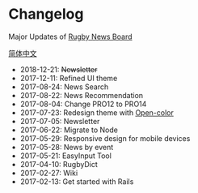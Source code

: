 # Changelog

Major Updates of [Rugby News Board](http://www.rugbynews.space/)

[简体中文](README_zhCN.md)

* 2018-12-21: ~~Newsletter~~
* 2017-12-11: Refined UI theme
* 2017-08-24: News Search
* 2017-08-22: News Recommendation
* 2017-08-04: Change PRO12 to PRO14
* 2017-07-23: Redesign theme with [Open-color](https://yeun.github.io/open-color/)
* 2017-07-05: Newsletter
* 2017-06-22: Migrate to Node
* 2017-05-29: Responsive design for mobile devices
* 2017-05-28: News by event
* 2017-05-21: EasyInput Tool
* 2017-04-10: RugbyDict
* 2017-02-27: Wiki
* 2017-02-13: Get started with Rails
